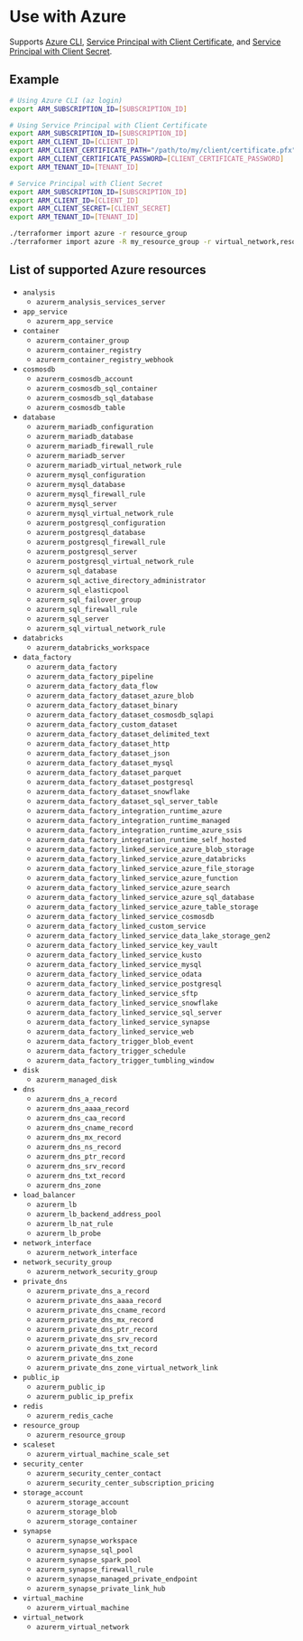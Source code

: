# Use with Azure

Supports [Azure CLI](https://www.terraform.io/docs/providers/azurerm/guides/azure_cli.html), [Service Principal with Client Certificate](https://www.terraform.io/docs/providers/azurerm/guides/service_principal_client_certificate.html), and [Service Principal with Client Secret](https://www.terraform.io/docs/providers/azurerm/guides/service_principal_client_secret.html).

## Example

``` sh
# Using Azure CLI (az login)
export ARM_SUBSCRIPTION_ID=[SUBSCRIPTION_ID]

# Using Service Principal with Client Certificate
export ARM_SUBSCRIPTION_ID=[SUBSCRIPTION_ID]
export ARM_CLIENT_ID=[CLIENT_ID]
export ARM_CLIENT_CERTIFICATE_PATH="/path/to/my/client/certificate.pfx"
export ARM_CLIENT_CERTIFICATE_PASSWORD=[CLIENT_CERTIFICATE_PASSWORD]
export ARM_TENANT_ID=[TENANT_ID]

# Service Principal with Client Secret
export ARM_SUBSCRIPTION_ID=[SUBSCRIPTION_ID]
export ARM_CLIENT_ID=[CLIENT_ID]
export ARM_CLIENT_SECRET=[CLIENT_SECRET]
export ARM_TENANT_ID=[TENANT_ID]

./terraformer import azure -r resource_group
./terraformer import azure -R my_resource_group -r virtual_network,resource_group
```

## List of supported Azure resources

*   `analysis`
    * `azurerm_analysis_services_server`
*   `app_service`
    * `azurerm_app_service`
*   `container`
    * `azurerm_container_group`
    * `azurerm_container_registry`
    * `azurerm_container_registry_webhook`
*   `cosmosdb`
	* `azurerm_cosmosdb_account`
	* `azurerm_cosmosdb_sql_container`
	* `azurerm_cosmosdb_sql_database`
	* `azurerm_cosmosdb_table`
*   `database`
	* `azurerm_mariadb_configuration`
	* `azurerm_mariadb_database`
	* `azurerm_mariadb_firewall_rule`
	* `azurerm_mariadb_server`
	* `azurerm_mariadb_virtual_network_rule`
	* `azurerm_mysql_configuration`
	* `azurerm_mysql_database`
	* `azurerm_mysql_firewall_rule`
	* `azurerm_mysql_server`
	* `azurerm_mysql_virtual_network_rule`
	* `azurerm_postgresql_configuration`
	* `azurerm_postgresql_database`
	* `azurerm_postgresql_firewall_rule`
	* `azurerm_postgresql_server`
	* `azurerm_postgresql_virtual_network_rule`
	* `azurerm_sql_database`
	* `azurerm_sql_active_directory_administrator`
	* `azurerm_sql_elasticpool`
	* `azurerm_sql_failover_group`
	* `azurerm_sql_firewall_rule`
	* `azurerm_sql_server`
	* `azurerm_sql_virtual_network_rule`
*   `databricks`
    * `azurerm_databricks_workspace`
*   `data_factory`
    * `azurerm_data_factory`
    * `azurerm_data_factory_pipeline`
    * `azurerm_data_factory_data_flow`
    * `azurerm_data_factory_dataset_azure_blob`
    * `azurerm_data_factory_dataset_binary`
    * `azurerm_data_factory_dataset_cosmosdb_sqlapi`
    * `azurerm_data_factory_custom_dataset`
    * `azurerm_data_factory_dataset_delimited_text`
    * `azurerm_data_factory_dataset_http`
    * `azurerm_data_factory_dataset_json`
    * `azurerm_data_factory_dataset_mysql`
    * `azurerm_data_factory_dataset_parquet`
    * `azurerm_data_factory_dataset_postgresql`
    * `azurerm_data_factory_dataset_snowflake`
    * `azurerm_data_factory_dataset_sql_server_table`
    * `azurerm_data_factory_integration_runtime_azure`
    * `azurerm_data_factory_integration_runtime_managed`
    * `azurerm_data_factory_integration_runtime_azure_ssis`
    * `azurerm_data_factory_integration_runtime_self_hosted`
    * `azurerm_data_factory_linked_service_azure_blob_storage`
    * `azurerm_data_factory_linked_service_azure_databricks`
    * `azurerm_data_factory_linked_service_azure_file_storage`
    * `azurerm_data_factory_linked_service_azure_function`
    * `azurerm_data_factory_linked_service_azure_search`
    * `azurerm_data_factory_linked_service_azure_sql_database`
    * `azurerm_data_factory_linked_service_azure_table_storage`
    * `azurerm_data_factory_linked_service_cosmosdb`
    * `azurerm_data_factory_linked_custom_service`
    * `azurerm_data_factory_linked_service_data_lake_storage_gen2`
    * `azurerm_data_factory_linked_service_key_vault`
    * `azurerm_data_factory_linked_service_kusto`
    * `azurerm_data_factory_linked_service_mysql`
    * `azurerm_data_factory_linked_service_odata`
    * `azurerm_data_factory_linked_service_postgresql`
    * `azurerm_data_factory_linked_service_sftp`
    * `azurerm_data_factory_linked_service_snowflake`
    * `azurerm_data_factory_linked_service_sql_server`
    * `azurerm_data_factory_linked_service_synapse`
    * `azurerm_data_factory_linked_service_web`
    * `azurerm_data_factory_trigger_blob_event`
    * `azurerm_data_factory_trigger_schedule`
    * `azurerm_data_factory_trigger_tumbling_window`
*   `disk`
    * `azurerm_managed_disk`
*   `dns`
    * `azurerm_dns_a_record`
    * `azurerm_dns_aaaa_record`
    * `azurerm_dns_caa_record`
    * `azurerm_dns_cname_record`
    * `azurerm_dns_mx_record`
    * `azurerm_dns_ns_record`
    * `azurerm_dns_ptr_record`
    * `azurerm_dns_srv_record`
    * `azurerm_dns_txt_record`
    * `azurerm_dns_zone`
*   `load_balancer`
    * `azurerm_lb`
    * `azurerm_lb_backend_address_pool`
    * `azurerm_lb_nat_rule`
    * `azurerm_lb_probe`
*   `network_interface`
    * `azurerm_network_interface`
*   `network_security_group`
    * `azurerm_network_security_group`
*   `private_dns`
    * `azurerm_private_dns_a_record`
    * `azurerm_private_dns_aaaa_record`
    * `azurerm_private_dns_cname_record`
    * `azurerm_private_dns_mx_record`
    * `azurerm_private_dns_ptr_record`
    * `azurerm_private_dns_srv_record`
    * `azurerm_private_dns_txt_record`
    * `azurerm_private_dns_zone`
    * `azurerm_private_dns_zone_virtual_network_link`
*   `public_ip`
    * `azurerm_public_ip`
    * `azurerm_public_ip_prefix`
*   `redis`
    * `azurerm_redis_cache`
*   `resource_group`
    * `azurerm_resource_group`
*   `scaleset`
    * `azurerm_virtual_machine_scale_set`
*   `security_center`
    * `azurerm_security_center_contact`
    * `azurerm_security_center_subscription_pricing`
*   `storage_account`
    * `azurerm_storage_account`
    * `azurerm_storage_blob`
    * `azurerm_storage_container`
*   `synapse`
    * `azurerm_synapse_workspace`
    * `azurerm_synapse_sql_pool`
    * `azurerm_synapse_spark_pool`
    * `azurerm_synapse_firewall_rule`
    * `azurerm_synapse_managed_private_endpoint`
    * `azurerm_synapse_private_link_hub`
*   `virtual_machine`
    * `azurerm_virtual_machine`
*   `virtual_network`
    * `azurerm_virtual_network`
